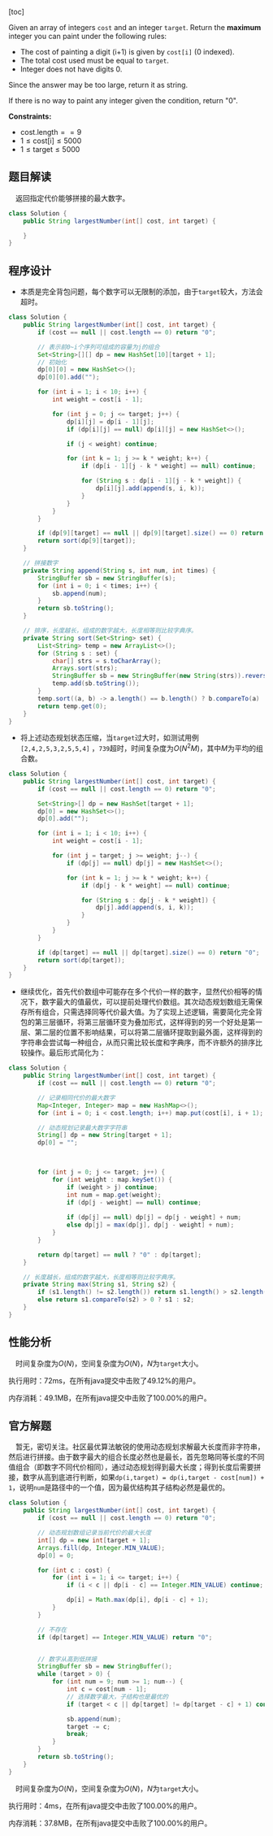 [toc]

Given an array of integers `cost` and an integer `target`. Return the **maximum** integer you can paint under the following rules:

* The cost of painting a digit (i+1) is given by `cost[i]` (0 indexed).
* The total cost used must be equal to `target`.
* Integer does not have digits 0.

Since the answer may be too large, return it as string.

If there is no way to paint any integer given the condition, return "0".



**Constraints:**

- $\text{cost.length} == 9$
- $1 \le \text{cost[i]} \le 5000$
- $1 \le \text{target} \le 5000$



## 题目解读

&emsp;返回指定代价能够拼接的最大数字。

```java
class Solution {
    public String largestNumber(int[] cost, int target) {

    }
}
```

## 程序设计

* 本质是完全背包问题，每个数字可以无限制的添加，由于`target`较大，方法会超时。

```java
class Solution {
    public String largestNumber(int[] cost, int target) {
        if (cost == null || cost.length == 0) return "0";

        // 表示前0~i个序列可组成的容量为j的组合
        Set<String>[][] dp = new HashSet[10][target + 1];
        // 初始化
        dp[0][0] = new HashSet<>();
        dp[0][0].add("");

        for (int i = 1; i < 10; i++) {
            int weight = cost[i - 1];

            for (int j = 0; j <= target; j++) {
                dp[i][j] = dp[i - 1][j];
                if (dp[i][j] == null) dp[i][j] = new HashSet<>();

                if (j < weight) continue;

                for (int k = 1; j >= k * weight; k++) {
                    if (dp[i - 1][j - k * weight] == null) continue;

                    for (String s : dp[i - 1][j - k * weight]) {
                        dp[i][j].add(append(s, i, k));
                    }
                }
            }
        }

        if (dp[9][target] == null || dp[9][target].size() == 0) return "0";
        return sort(dp[9][target]);
    }

    // 拼接数字
    private String append(String s, int num, int times) {
        StringBuffer sb = new StringBuffer(s);
        for (int i = 0; i < times; i++) {
            sb.append(num);
        }
        return sb.toString();
    }

    // 排序，长度越长，组成的数字越大，长度相等则比较字典序。
    private String sort(Set<String> set) {
        List<String> temp = new ArrayList<>();
        for (String s : set) {
            char[] strs = s.toCharArray();
            Arrays.sort(strs);
            StringBuffer sb = new StringBuffer(new String(strs)).reverse();
            temp.add(sb.toString());
        }
        temp.sort((a, b) -> a.length() == b.length() ? b.compareTo(a) : b.length() - a.length());
        return temp.get(0);
    }
}
```

* 将上述动态规划状态压缩，当`target`过大时，如测试用例`[2,4,2,5,3,2,5,5,4]` ，`739`超时，时间复杂度为$O(N^2M)$，其中$M$为平均的组合数。

```java
class Solution {
    public String largestNumber(int[] cost, int target) {
        if (cost == null || cost.length == 0) return "0";

        Set<String>[] dp = new HashSet[target + 1];
        dp[0] = new HashSet<>();
        dp[0].add("");

        for (int i = 1; i < 10; i++) {
            int weight = cost[i - 1];

            for (int j = target; j >= weight; j--) {
                if (dp[j] == null) dp[j] = new HashSet<>();

                for (int k = 1; j >= k * weight; k++) {
                    if (dp[j - k * weight] == null) continue;

                    for (String s : dp[j - k * weight]) {
                        dp[j].add(append(s, i, k));
                    }
                }
            }
        }

        if (dp[target] == null || dp[target].size() == 0) return "0";
        return sort(dp[target]);
    }
}
```

* 继续优化，首先代价数组中可能存在多个代价一样的数字，显然代价相等的情况下，数字最大的值最优，可以提前处理代价数组。其次动态规划数组无需保存所有组合，只需选择同等代价最大值。为了实现上述逻辑，需要简化完全背包的第三层循环，将第三层循环变为叠加形式，这样得到的另一个好处是第一层、第二层的位置不影响结果，可以将第二层循环提取到最外面，这样得到的字符串会尝试每一种组合，从而只需比较长度和字典序，而不许额外的排序比较操作。最后形式简化为：

```java
class Solution {
    public String largestNumber(int[] cost, int target) {
        if (cost == null || cost.length == 0) return "0";

        // 记录相同代价的最大数字
        Map<Integer, Integer> map = new HashMap<>();
        for (int i = 0; i < cost.length; i++) map.put(cost[i], i + 1);

        // 动态规划记录最大数字字符串
        String[] dp = new String[target + 1];
        dp[0] = "";

        

        for (int j = 0; j <= target; j++) {
            for (int weight : map.keySet()) {
                if (weight > j) continue;
                int num = map.get(weight);
                if (dp[j - weight] == null) continue;
                
                if (dp[j] == null) dp[j] = dp[j - weight] + num;
                else dp[j] = max(dp[j], dp[j - weight] + num);
            }
        }

        return dp[target] == null ? "0" : dp[target];
    }

    // 长度越长，组成的数字越大，长度相等则比较字典序。
    private String max(String s1, String s2) {
        if (s1.length() != s2.length()) return s1.length() > s2.length() ? s1 : s2;
        else return s1.compareTo(s2) > 0 ? s1 : s2;
    }
}
```

## 性能分析

&emsp;时间复杂度为$O(N)$，空间复杂度为$O(N)$，$N$为`target`大小。

执行用时：72ms，在所有java提交中击败了49.12%的用户。

内存消耗：49.1MB，在所有java提交中击败了100.00%的用户。

## 官方解题

&emsp;暂无，密切关注。社区最优算法敏锐的使用动态规划求解最大长度而非字符串，然后进行拼接。由于数字最大的组合长度必然也是最长，首先忽略同等长度的不同值组合（即数字不同代价相同），通过动态规划得到最大长度；得到长度后需要拼接，数字从高到底进行判断，如果`dp(i,target) = dp(i,target - cost[num]) + 1`，说明`num`是路径中的一个值，因为最优结构其子结构必然是最优的。

```java
class Solution {
    public String largestNumber(int[] cost, int target) {
        if (cost == null || cost.length == 0) return "0";

        // 动态规划数组记录当前代价的最大长度
        int[] dp = new int[target + 1];
        Arrays.fill(dp, Integer.MIN_VALUE);
        dp[0] = 0;

        for (int c : cost) {
            for (int i = 1; i <= target; i++) {
                if (i < c || dp[i - c] == Integer.MIN_VALUE) continue;

                dp[i] = Math.max(dp[i], dp[i - c] + 1);
            }
        }

        // 不存在
        if (dp[target] == Integer.MIN_VALUE) return "0";


        // 数字从高到低拼接
        StringBuffer sb = new StringBuffer();
        while (target > 0) {
            for (int num = 9; num >= 1; num--) {
                int c = cost[num - 1];
                // 选择数字最大，子结构也是最优的
                if (target < c || dp[target] != dp[target - c] + 1) continue;

                sb.append(num);
                target -= c;
                break;
            }
        }
        return sb.toString();
    }
}
```

&emsp;时间复杂度为$O(N)$，空间复杂度为$O(N)$，$N$为`target`大小。

执行用时：4ms，在所有java提交中击败了100.00%的用户。

内存消耗：37.8MB，在所有java提交中击败了100.00%的用户。